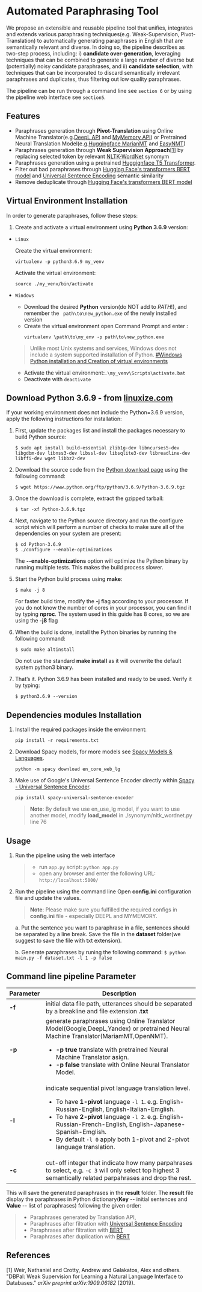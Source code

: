 
  

# Automated Paraphrasing Tool

We propose an extensible and reusable pipeline tool that unifies, integrates and extends various paraphrasing techniques(e.g. Weak-Supervision, Pivot-Translation) to automatically generating paraphrases in English that are  semantically  relevant  and  diverse. In doing so, the pipeline describes as two-step process, including: i) **candidate over-generation**, leveraging techniques that can be combined to generate a large number of diverse but (potentially) noisy candidate paraphrases, and ii) **candidate selection**, with techniques that can be incorporated to discard semantically irrelevant paraphrases and duplicates, thus filtering out low quality paraphrases.

The pipeline can be run through a command line see `section 6` or by using the pipeline web interface see `section5`.

## Features

- Paraphrases generation through **Pivot-Translation** using Online Machine Translator(e.g.[DeepL API](https://www.deepl.com/en/docs-api/) and [MyMemory API](https://mymemory.translated.net/doc/)) or Pretrained Neural Translation Model(e.g.[Huggingface MarianMT](https://huggingface.co/transformers/model_doc/marian.html) and [EasyNMT](https://github.com/UKPLab/EasyNMT#available-models))
- Paraphrases generation through **Weak Supervision Approach**[[1]](#1) by replacing selected token by relevant [NLTK-WordNet](https://www.nltk.org/howto/wordnet) synomym
- Paraphrases generation using a pretrained [Huggignface T5 Transformer](https://huggingface.co/transformers/model_doc/t5.html).
- Filter out bad paraphrases through [Hugging Face's transformers BERT model](https://huggingface.co/transformers/model_doc/bert.html#bertmodel) and [Universal Sentence Encoding](https://tfhub.dev/google/universal-sentence-encoder/4) semantic similarity
- Remove deduplicate through [Hugging Face's transformers BERT model](https://huggingface.co/transformers/model_doc/bert.html#bertmodel)

 

Virtual Environment Installation
---------------
In order to generate paraphrases, follow these steps:
  
1. Create and activate a virtual environment using **Python 3.6.9** version:

*  `Linux`

   Create the virtual environment:
   ```
   virtualenv -p python3.6.9 my_venv
   ```

   Activate the virtual environment:
   ```
   source ./my_venv/bin/activate
   ```

*  `Windows`

   - Download the desired **Python** version(do NOT add to *PATH*!), and remember the ``` path\to\new_python.exe``` of the newly installed version
   - Create the virtual environment open Command Prompt and enter :
      ```
      virtualenv \path\to\my_env -p path\to\new_python.exe
      ```

   >Unlike most Unix systems and services, Windows does not include a system supported installation of Python. [#Windows Python installation and Creation of virtual environments](https://docs.python.org/3/using/windows.html#using-on-windows)

   - Activate the virtual environment:``` .\my_venv\Scripts\activate.bat ```
   - Deactivate with ``` deactivate ```

Download **Python 3.6.9** - from [linuxize.com](https://linuxize.com/post/how-to-install-python-3-7-on-ubuntu-18-04/)
---------------
If your working environment does not include the Python=3.6.9 version, apply the following instructions for installation:

1. First, update the packages list and install the packages necessary to build Python source: 
   ```
   $ sudo apt install build-essential zlib1g-dev libncurses5-dev libgdbm-dev libnss3-dev libssl-dev libsqlite3-dev libreadline-dev libffi-dev wget libbz2-dev 
   ```

2. Download the source code from the [Python download page](https://www.python.org/downloads/source/) using the following command:
   ```
   $ wget https://www.python.org/ftp/python/3.6.9/Python-3.6.9.tgz
   ```

3. Once the download is complete, extract the gzipped tarball:
   ```
   $ tar -xf Python-3.6.9.tgz
   ```

4. Next, navigate to the Python source directory and run the configure script which will perform a number of checks to make sure all of the dependencies on your system are present:
   ```
   $ cd Python-3.6.9
   $ ./configure --enable-optimizations
   ```
   The **--enable-optimizations** option will optimize the Python binary by running multiple tests. This makes the build process slower.

5. Start the Python build process using **make**:
   ```
   $ make -j 8
   ```
   For faster build time, modify the **-j** flag according to your processor. If you do not know the number of cores in your processor, you can find it by typing **nproc**. The system used in this guide has 8 cores, so we are using the **-j8** flag

6. When the build is done, install the Python binaries by running the following command:
   ```
   $ sudo make altinstall
   ```
   Do not use the standard **make install** as it will overwrite the default system python3 binary.

7. That’s it. Python 3.6.9 has been installed and ready to be used. Verify it by typing:
   ```
   $ python3.6.9 --version
   ```

Dependencies modules Installation
---------------
1. Install the required packages inside the environment:

   ``` 
   pip install -r requirements.txt
   ```

2. Download Spacy models, for more models see [Spacy Models & Languages](https://spacy.io/models/en).

   ```
   python -m spacy download en_core_web_lg
   ```

3. Make use of Google's Universal Sentence Encoder directly within [Spacy - Universal Sentence Encoder](https://github.com/MartinoMensio/spacy-universal-sentence-encoder).

   ```
   pip install spacy-universal-sentence-encoder
   ```
   > **Note**: By default we use en_use_lg model, if you want to use another model, modify **load_model** in ./synonym/nltk_wordnet.py line 76 

Usage
---------------

1. Run the pipeline using the web interface
   >- run `app.py` script: ```python app.py```
   >- open any browser and enter the following URL: ```http://localhost:5000/```

2. Run the pipeline using the command line
Open **config.ini** configuration file and update the values.

   >  **Note**: Please make sure you fulfilled the required configs in **config.ini** file - especially DEEPL and MYMEMORY.

    a. Put the sentence you want to paraphrase in a file, sentences should be separated by a line break. Save the file in the **dataset** folder(we suggest to save the file with txt extension).
    
    b. Generate paraphrases by runing the following command:
        ```
        $ python main.py -f dataset.txt -l 1 -p false
        ```

## Command line pipeline Parameter
| Parameter | Description |
| ------ | ------ |
| **-f** | initial data file path, utterances should be separated by a breakline and file extension **.txt** |
| **-p** | generate paraphrases using Online Translator Model(Google,DeepL,Yandex) or pretrained Neural Machine Translator(MariamMT,OpenNMT).<ul><li>**-p true** translate with pretrained Neural Machine Translator asign.</li><li>**-p false** translate with Online Neural Translator  Model.</li></ul>|
| **-l** | indicate sequential pivot language translation level.<ul><li>To have **1-pivot** language `-l 1`. e.g. English-Russian-English, English-Italian-Emglish.</li><li>To have **2-pivot** language `-l 2`. e.g. English-Russian-French-English, English-Japanese-Spanish-Emglish.</li><li> By default `-l 0` apply both 1-pivot and 2-pivot language translation.</li></ul>|
| **-c** | cut-off integer that indicate how many parpahrases to select, e.g. `-c 3` will only select top highest 3 semantically related parpahrases and drop the rest.|


This will save the generated paraphrases in the **result** folder. The **result** file display the paraphrases in Python dictionary(**Key** -- initial sentences and **Value** -- list of paraphrases) following the given order:
>- Paraphrases generated by Translation API,
>- Paraphrases after filtration with [Universal Sentence Encoding](https://tfhub.dev/google/universal-sentence-encoder/4)
>- Paraphrases after filtration with [BERT](https://huggingface.co/transformers/model_doc/bert.html#bertmodel)
>- Paraphrases after duplication with [BERT](https://huggingface.co/transformers/model_doc/bert.html#bertmodel)




## References
<a id="1">[1]</a> Weir, Nathaniel and Crotty, Andrew and Galakatos, Alex and others. "DBPal: Weak Supervision for Learning a Natural Language Interface to Databases." _arXiv preprint arXiv:1909.06182_ (2019).